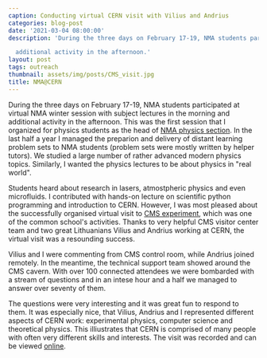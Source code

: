 ```yaml
---
caption: Conducting virtual CERN visit with Vilius and Andrius
categories: blog-post
date: '2021-03-04 08:00:00'
description: 'During the three days on February 17-19, NMA students participated at virtual NMA winter session with subject lectures in the morning and

  additional activity in the afternoon.'
layout: post
tags: outreach
thumbnail: assets/img/posts/CMS_visit.jpg
title: NMA@CERN
---
```


During the three days on February 17-19, NMA students participated at virtual NMA winter session with subject lectures in the morning and
additional activity in the afternoon. This was the first session that I organized for physics students as
the head of [NMA physics section](/post/2020-11-15/). In the last half a year I managed the preparion
and delivery of distant learning problem sets to NMA students (problem sets were mostly written by helper tutors). We studied a large number of rather advanced modern physics topics.
Similarly, I wanted the physics lectures to be about physics in "real world".

Students heard about research in lasers, atmostpheric physics and even microfluids. I contributed
with hands-on lecture on scientific python programming and introduction to CERN. However, I was most
pleased about the successfully organised virtual visit to [CMS experiment](https://indico.cern.ch/event/1000541/), which was one of
the common school's activities. Thanks to very helpful CMS visitor center team and two great
Lithuanians Vilius and Andrius working at CERN, the virtual visit was a resounding success.

Vilius and I were commenting from CMS control room, while Andrius joined remotely. In the meantime,
the technical support team showed around the CMS cavern. With over 100 connected attendees we
were bombarded with a stream of questions and in an intese hour and a half we managed to answer
over seventy of them.

The questions were very interesting and it was great fun to respond  to them. It was especially nice, that Vilius, Andrius and I represented different aspects of CERN work: experimental physics, computer science and theoretical physics.
This illiustrates that CERN is comprised of many people with often very different skills and interests. 
The visit was recorded and can be viewed [online](https://youtu.be/EFqqJeY8yIQ).

